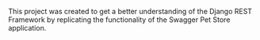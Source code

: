 This project was created to get a better understanding of the Django REST Framework by replicating the functionality of the Swagger Pet Store application.



